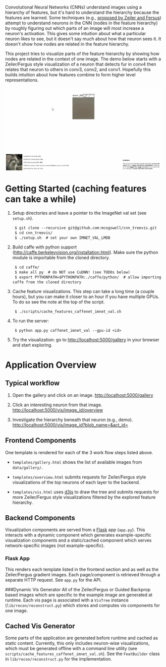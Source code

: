 Convolutional Neural Networks (CNNs) understand images using a hierarchy of features, but
it's hard to understand the hierarchy because the features are learned. Some techniques
(e.g., [proposed by Zeiler and Fersus](http://arxiv.org/abs/1311.2901)) attempt to understand
neurons in the CNN (nodes in the feature hierarchy) by roughly figuring out which parts of an image
will most increase a neuron's activation. This gives some intuition about what a particular neuron
likes to see, but it doesn't say much about how that neuron sees it. It doesn't show how nodes
are related in the feature hierarchy.

This project tries to visualize parts of the feature hierarchy by showing how nodes are related
in the context of one image. The demo below starts with a Zeiler/Fergus style visualization
of a neuron that detects fur in conv4 then relates that neuron to others in conv3, conv2, and conv1.
Hopefully this builds intuition about how features combine to form higher level representations.

![Demo: How does a CNN see fur?](cnn_treevis_demo.gif)


Getting Started (caching features can take a while)
===

1. Setup directories and leave a pointer to the ImageNet val set (see `setup.sh`).

        $ git clone --recursive git@github.com:mcogswell/cnn_treevis.git
        $ cd cnn_treevis/
        $ ./setup.sh  # set your own IMNET_VAL_LMDB

2. Build caffe with python support (http://caffe.berkeleyvision.org/installation.html).
   Make sure the python module is importable from the cloned directory.

        $ cd caffe/
        $ make all py  # do NOT use CuDNN! (see TODOs below)
        $ export PYTHONPATH=$PYTHONPATH:./caffe/python/  # allow importing caffe from the cloned directory

3. Cache feature visualizations. This step can take a long
   time (a couple hours), but you can make it closer to an hour
   if you have multiple GPUs. To do so see the note at the
   top of the script.

        $ ./scripts/cache_features_caffenet_imnet_val.sh

4. To run the server:

        $ python app.py caffenet_imnet_val --gpu-id <id>

5. Try the visualization: go to [http://localhost:5000/gallery](http://localhost:5000/gallery) in your browser and start exploring.


Application Overview
===

Typical workflow
---

1. Open the gallery and click on an image. [http://localhost:5000/gallery](http://localhost:5000/gallery)

2. Click an interesting neuron from that image. [http://localhost:5000/vis/image_id/overview](http://localhost:5000/vis/image_idoverview)

3. Investigate the hierarchy beneath that neuron (e.g., demo). [http://localhost:5000/vis/image_id?blob_name=&act_id=](http://localhost:5000/vis/image_id?blob_name=&act_id=)

Frontend Components
---

One template is rendered for each of the 3 work flow steps listed above.

* `templates/gallery.html` shows the list of available images from `data/gallery/`.

* `templates/overview.html` submits requests for Zeiler/Fergus style visualizations of
  the top neurons of each layer to the backend.

* `templates/vis.html` uses [d3js](http://d3js.org/) to draw the tree and submits requests for
  more Zeiler/Fergus style visualizations filtered by the explored feature hierarchy.

Backend Components
---

Visualization components are served from a [Flask](http://flask.pocoo.org/) app (`app.py`).
This interacts with a dynamic component which generates example-specific
visualization components and a static/cached component which serves network-specific
images (not example-specific).

### Flask App
This renders each template listed in the frontend section and as well as the Zeiler/Fergus gradient images.
Each page/component is retrieved through a separate HTTP request.
See `app.py` for the API.

###Dynamic Vis Generator
All of the Zeiler/Fergus or Guided Backprop based images which are specific to the
example image are generated at runtime. Each vis page is associated with a `VisTree`
instance (`lib/recon/reconstruct.py`) which stores and computes vis components for one image.

Cached Vis Generator
---
Some parts of the application are generated before runtime and cached
as static content. Currently, this only includes neuron-wise visualizations,
which must be generated offline with a command line utility (see `scripts/cache_features_caffenet_imnet_val.sh`).
See the `FeatBuilder` class in `lib/recon/reconstruct.py` for the implementation.

